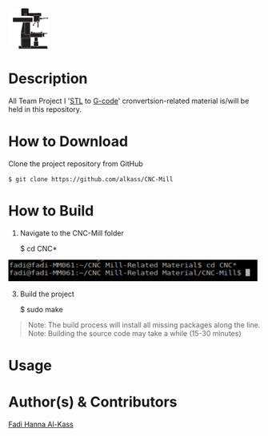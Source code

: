 <img src=".interface/imgs/mill.png" alt="" height="82" width="82">


Description
===========
All Team Project I '[STL](http://en.wikipedia.org/wiki/STL_%28file_format%29) to [G-code](http://en.wikipedia.org/wiki/G-code)' cronvertsion-related material is/will be held in this repository.

How to Download
===============
Clone the project repository from GitHub

	$ git clone https://github.com/alkass/CNC-Mill


How to Build
============
1. Navigate to the CNC-Mill folder

	$ cd CNC*
<img src=".interface/imgs/cd.png" alt="" height="43" width="498">

3. Build the project

	$ sudo make

> Note: The build process will install all missing packages along the line.
> Note: Building the source code may take a while (15-30 minutes)

Usage
=====


Author(s) & Contributors
========================
[Fadi Hanna Al-Kass](http://fadialkass.blogspot.com)
